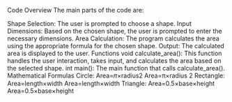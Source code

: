 Code Overview
The main parts of the code are:

Shape Selection: The user is prompted to choose a shape.
Input Dimensions: Based on the chosen shape, the user is prompted to enter the necessary dimensions.
Area Calculation: The program calculates the area using the appropriate formula for the chosen shape.
Output: The calculated area is displayed to the user.
Functions
void calculate_area(): This function handles the user interaction, takes input, and calculates the area based on the selected shape.
int main(): The main function that calls calculate_area().
Mathematical Formulas
Circle: Area=𝜋×radius2
Area=π×radius 2 
Rectangle: Area=length×width
Area=length×width
Triangle: Area=0.5×base×height
Area=0.5×base×height
